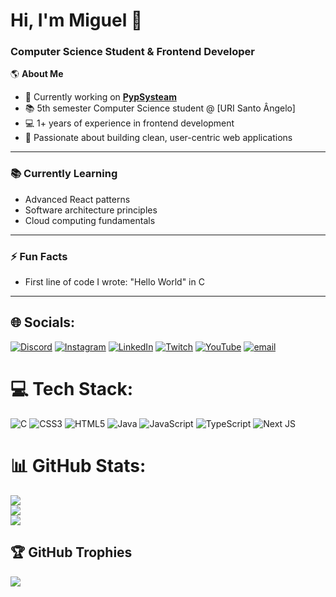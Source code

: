 # Hi, I'm Miguel 👋

### Computer Science Student & Frontend Developer

🌎 **About Me**  
- 🔭 Currently working on **[PypSysteam](https://github.com/PypSystem)**
- 📚 5th semester Computer Science student @ [URI Santo Ângelo]
- 💻 1+ years of experience in frontend development
- 🚀 Passionate about building clean, user-centric web applications

---

### 📚 Currently Learning
- Advanced React patterns
- Software architecture principles
- Cloud computing fundamentals

---

### ⚡ Fun Facts
- First line of code I wrote: "Hello World" in C
  
---

## 🌐 Socials:
[![Discord](https://img.shields.io/badge/Discord-%237289DA.svg?logo=discord&logoColor=white)](https://discord.gg/220997658184122370) [![Instagram](https://img.shields.io/badge/Instagram-%23E4405F.svg?logo=Instagram&logoColor=white)](https://instagram.com/vidor.con) [![LinkedIn](https://img.shields.io/badge/LinkedIn-%230077B5.svg?logo=linkedin&logoColor=white)](https://www.linkedin.com/in/miguel-vidor-5561731a0/) [![Twitch](https://img.shields.io/badge/Twitch-%239146FF.svg?logo=Twitch&logoColor=white)](https://www.twitch.tv/tapita_gh) [![YouTube](https://img.shields.io/badge/YouTube-%23FF0000.svg?logo=YouTube&logoColor=white)](https://www.youtube.com/@tapinas548) [![email](https://img.shields.io/badge/Email-D14836?logo=gmail&logoColor=white)](mailto:miguelvidordeoliveira@gmail.com) 

# 💻 Tech Stack:
![C](https://img.shields.io/badge/c-%2300599C.svg?style=flat&logo=c&logoColor=white) ![CSS3](https://img.shields.io/badge/css3-%231572B6.svg?style=flat&logo=css3&logoColor=white) ![HTML5](https://img.shields.io/badge/html5-%23E34F26.svg?style=flat&logo=html5&logoColor=white) ![Java](https://img.shields.io/badge/java-%23ED8B00.svg?style=flat&logo=openjdk&logoColor=white) ![JavaScript](https://img.shields.io/badge/javascript-%23323330.svg?style=flat&logo=javascript&logoColor=%23F7DF1E) ![TypeScript](https://img.shields.io/badge/typescript-%23007ACC.svg?style=flat&logo=typescript&logoColor=white) ![Next JS](https://img.shields.io/badge/Next-black?style=flat&logo=next.js&logoColor=white)
# 📊 GitHub Stats:
![](https://github-readme-stats.vercel.app/api?username=miguelvid&theme=dark&hide_border=false&include_all_commits=true&count_private=true)<br/>
![](https://nirzak-streak-stats.vercel.app/?user=miguelvid&theme=dark&hide_border=false)<br/>
![](https://github-readme-stats.vercel.app/api/top-langs/?username=miguelvid&theme=dark&hide_border=false&include_all_commits=true&count_private=true&layout=compact)

## 🏆 GitHub Trophies
![](https://github-profile-trophy.vercel.app/?username=miguelvid&theme=default&no-frame=false&no-bg=true&margin-w=4)

<!-- Proudly created with GPRM ( https://gprm.itsvg.in ) -->
